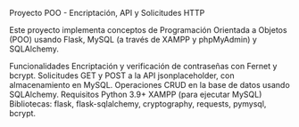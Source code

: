 Proyecto POO - Encriptación, API y Solicitudes HTTP


Este proyecto implementa conceptos de Programación Orientada a Objetos (POO) usando Flask, MySQL (a través de XAMPP y phpMyAdmin) y SQLAlchemy.

Funcionalidades
Encriptación y verificación de contraseñas con Fernet y bcrypt.
Solicitudes GET y POST a la API jsonplaceholder, con almacenamiento en MySQL.
Operaciones CRUD en la base de datos usando SQLAlchemy.
Requisitos
Python 3.9+
XAMPP (para ejecutar MySQL)
Bibliotecas: flask, flask-sqlalchemy, cryptography, requests, pymysql, bcrypt.
